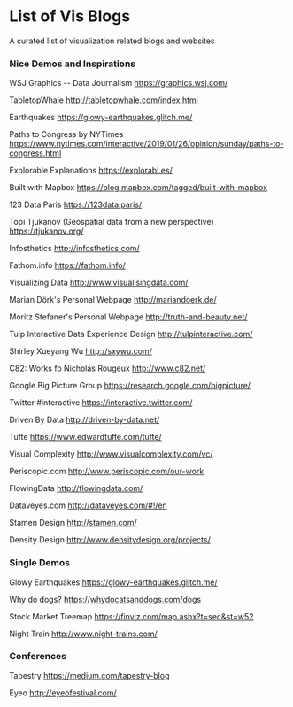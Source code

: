 # List of Vis Blogs
A curated list of visualization related blogs and websites


### Nice Demos and Inspirations

WSJ Graphics -- Data Journalism
https://graphics.wsj.com/

TabletopWhale
http://tabletopwhale.com/index.html

Earthquakes
https://glowy-earthquakes.glitch.me/

Paths to Congress by NYTimes
https://www.nytimes.com/interactive/2019/01/26/opinion/sunday/paths-to-congress.html

Explorable Explanations
https://explorabl.es/

Built with Mapbox 
https://blog.mapbox.com/tagged/built-with-mapbox

123 Data Paris
https://123data.paris/

Topi Tjukanov (Geospatial data from a new perspective)
https://tjukanov.org/

Infosthetics
http://infosthetics.com/

Fathom.info
https://fathom.info/

Visualizing Data
http://www.visualisingdata.com/

Marian Dörk's Personal Webpage
http://mariandoerk.de/

Moritz Stefaner's Personal Webpage
http://truth-and-beauty.net/

Tulp Interactive Data Experience Design
http://tulpinteractive.com/

Shirley Xueyang Wu
http://sxywu.com/

C82: Works fo Nicholas Rougeux
http://www.c82.net/

Google Big Picture Group
https://research.google.com/bigpicture/

Twitter #interactive
https://interactive.twitter.com/

Driven By Data
http://driven-by-data.net/

Tufte
https://www.edwardtufte.com/tufte/

Visual Complexity
http://www.visualcomplexity.com/vc/

Periscopic.com
http://www.periscopic.com/our-work

FlowingData
http://flowingdata.com/

Dataveyes.com
http://dataveyes.com/#!/en

Stamen Design
http://stamen.com/

Density Design
http://www.densitydesign.org/projects/

### Single Demos

Glowy Earthquakes
https://glowy-earthquakes.glitch.me/

Why do dogs?
https://whydocatsanddogs.com/dogs

Stock Market Treemap
https://finviz.com/map.ashx?t=sec&st=w52

Night Train
http://www.night-trains.com/

### Conferences

Tapestry
https://medium.com/tapestry-blog

Eyeo
http://eyeofestival.com/

